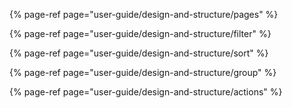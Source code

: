 [comment]: # ($page_title=🎨 Design & Structure)
[comment]: # ($page_description=A brief overview of design and structure.)

{% page-ref page="user-guide/design-and-structure/pages" %}

{% page-ref page="user-guide/design-and-structure/filter" %}

{% page-ref page="user-guide/design-and-structure/sort" %}

{% page-ref page="user-guide/design-and-structure/group" %}

{% page-ref page="user-guide/design-and-structure/actions" %}







